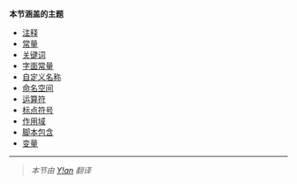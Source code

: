 **本节涵盖的主题**

* [注释](comments.md)
* [常量](constants.md)
* [关键词](keywords.md)
* [字面常量](literals.md)
* [自定义名称](names.md)
* [命名空间](namespaces.md)
* [运算符](operators-and-punctuators.md)
* [标点符号](operators-and-punctuators.md)
* [作用域](scope.md)
* [脚本包含](script-inclusion.md)
* [变量](variables.md)

---

> *本节由 [Y!an](https://yian.me/blog/) 翻译*
